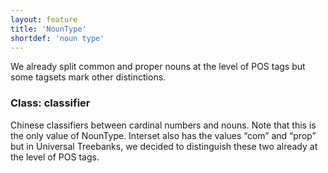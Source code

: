 ```yaml
---
layout: feature
title: 'NounType'
shortdef: 'noun type'
---
```


We already split common and proper nouns at the level of POS
tags but some tagsets mark other distinctions.

### Class: classifier

Chinese classifiers between cardinal numbers and nouns. Note that this
is the only value of NounType. Interset also has the values “com” and
“prop” but in Universal Treebanks, we decided to distinguish these two
already at the level of POS tags.
<!-- Interlanguage links updated Út zář 29 20:31:36 CEST 2020 -->
